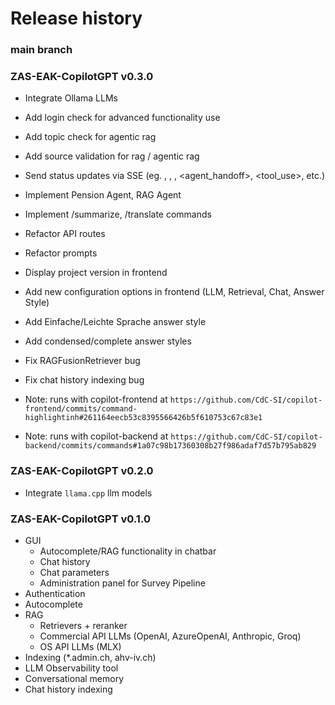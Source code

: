 # Release history

### main branch

### ZAS-EAK-CopilotGPT v0.3.0

- Integrate Ollama LLMs
- Add login check for advanced functionality use
- Add topic check for agentic rag
- Add source validation for rag / agentic rag
- Send status updates via SSE (eg. <source>, <routing>, <retrieving>, <agent_handoff>, <tool_use>, etc.)
- Implement Pension Agent, RAG Agent
- Implement /summarize, /translate commands
- Refactor API routes
- Refactor prompts
- Display project version in frontend
- Add new configuration options in frontend (LLM, Retrieval, Chat, Answer Style)
- Add Einfache/Leichte Sprache answer style
- Add condensed/complete answer styles
- Fix RAGFusionRetriever bug
- Fix chat history indexing bug

- Note: runs with copilot-frontend at `https://github.com/CdC-SI/copilot-frontend/commits/command-highlightinh#261164eecb53c8395566426b5f610753c67c83e1`
- Note: runs with copilot-backend at `https://github.com/CdC-SI/copilot-backend/commits/commands#1a07c98b17360308b27f986adaf7d57b795ab829`

### ZAS-EAK-CopilotGPT v0.2.0

- Integrate `llama.cpp` llm models

### ZAS-EAK-CopilotGPT v0.1.0

- GUI
    - Autocomplete/RAG functionality in chatbar
    - Chat history
    - Chat parameters
    - Administration panel for Survey Pipeline
- Authentication
- Autocomplete
- RAG
    - Retrievers + reranker
    - Commercial API LLMs (OpenAI, AzureOpenAI, Anthropic, Groq)
    - OS API LLMs (MLX)
- Indexing (*.admin.ch, ahv-iv.ch)
- LLM Observability tool
- Conversational memory
- Chat history indexing
